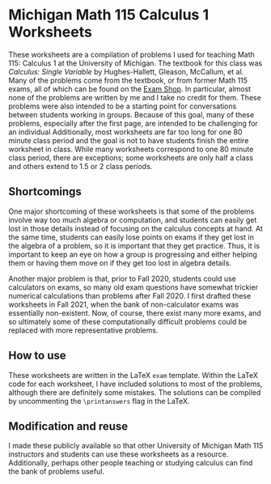 Michigan Math 115 Calculus 1 Worksheets
=======================================

These worksheets are a compilation of problems I used for teaching Math 115: Calculus 1 at the University of Michigan. 
The textbook for this class was *Calculus: Single Variable* by Hughes-Hallett, Gleason, McCallum, et al. 
Many of the problems come from the textbook, or from former Math 115 exams, all of which can be found on the [Exam Shop](https://dhsp.math.lsa.umich.edu/examshops.html).
In particular, almost none of the problems are written by me and I take no credit for them.
These problems were also intended to be a starting point for conversations between students working in groups.
Because of this goal, many of these problems, especially after the first page, are intended to be challenging for an individual 
Additionally, most worksheets are far too long for one 80 minute class period and the goal is not to have students finish the entire worksheet in class.
While many worksheets correspond to one 80 minute class period, there are exceptions; some worksheets are only half a class and others extend to 1.5 or 2 class periods.

Shortcomings
------------
One major shortcoming of these worksheets is that some of the problems involve way too much algebra or computation, and students can easily get lost in those details instead of focusing on the calculus concepts at hand.
At the same time, students can easily lose points on exams if they get lost in the algebra of a problem, so it is important that they get practice.
Thus, it is important to keep an eye on how a group is progressing and either helping them or having them move on if they get too lost in algebra details.


Another major problem is that, prior to Fall 2020, students could use calculators on exams, so many old exam questions have somewhat trickier numerical calculations than problems after Fall 2020.
I first drafted these worksheets in Fall 2021, when the bank of non-calculator exams was essentially non-existent.
Now, of course, there exist many more exams, and so ultimately some of these computationally difficult problems could be replaced with more representative problems.

How to use
----------
These worksheets are written in the LaTeX `exam` template.
Within the LaTeX code for each worksheet, I have included solutions to most of the problems, although there are definitely some mistakes.
The solutions can be compiled by uncommenting the `\printanswers` flag in the LaTeX.


Modification and reuse
----------------------
I made these publicly available so that other University of Michigan Math 115 instructors and students can use these worksheets as a resource. 
Additionally, perhaps other people teaching or studying calculus can find the bank of problems useful.
